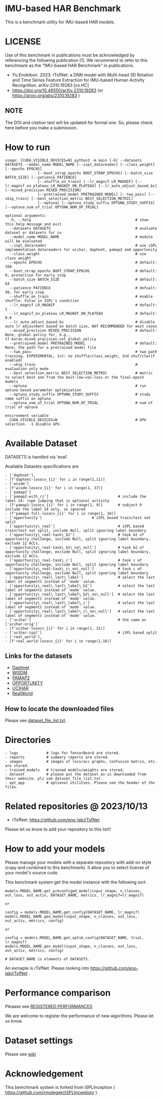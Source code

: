 # IMU-based HAR Benchmark 

This is a benchmark utility for IMU-based HAR models. 

# LICENSE
Use of this benchmark in publications must be acknowledged by referencing the following publication [1]. 
We recommend to refer to this benchmark as the "IMU-based HAR Benchmark" in publications.

- Yu Enokibori. 2023. rTsfNet: a DNN model with Multi-head 3D Rotation and Time Series Feature Extraction for IMU-based Human Activity Recognition. arXiv:2310.19283 [cs.HC]
- https://doi.org/10.48550/arXiv.2310.19283 (or https://arxiv.org/abs/2310.19283 )

## NOTE
The DOI and citation text will be updated for formal one. So, please check here before you make a submission.

# How to run
```
usage: [CUDA_VISIBLE_DEVICES=N] python3 -m main [-h] --datasets DATASETS --model_name MODEL_NAME [--ispl_datareader] [--class_weight] [--epochs EPOCHS] 
               [--boot_strap_epochs BOOT_STRAP_EPOCHS] [--batch_size BATCH_SIZE] [--patience PATIENCE]
               [--shuffle_on_train] [--lr_magnif LR_MAGNIF] [--lr_magnif_on_plateau LR_MAGNIF_ON_PLATEAU] [--lr_auto_adjust_based_bs] [--mixed_precision MIXED_PRECISION]
               [--pretrained_model PRETRAINED_MODEL] [--two_pass] [--skip_train] [--best_selection_metric BEST_SELECTION_METRIC]
               [--optuna] [--optuna_study_suffix OPTUNA_STUDY_SUFFIX] [--optuna_num_of_trial OPTUNA_NUM_OF_TRIAL]

optional arguments:
  -h, --help                                                # show this help message and exit
  --datasets DATASETS	                                    # evaluate dataset or datasets for cv
  --model_name MODEL_NAME                                   # module will be evaluated
  --ispl_datareader                                         # use iSPL implementation datareaders for ucihar, daphnet, pamap2 and opportunity
  --class_weight                                            # use class weight                                                    
  --epochs EPOCHS                                           # default: 350
  --boot_strap_epochs BOOT_STRAP_EPOCHS                     # default: 0, protection for early stop
  --batch_size BATCH_SIZE                                   # default: 64
  --patience PATIENCE                                       # defualt: 50, for early stop
  --shuffle_on_train                                        # enable shuffle. False in ISPL's condition
  --lr_magnif LR_MAGNIF                                     # default: 1
  --lr_magnif_on_plateau LR_MAGNIF_ON_PLATEAU               # default: 0.8
  --lr_auto_adjust_based_bs                                 # disable auto lr adjustment based on batch size, NOT RECOMMENDED for most cases
  --mixed_precision MIXED_PRECISION                         # default: None, global policy for, e.g., tf.keras.mixed_precision.set_global_policy
  --pretrained_model PRETRAINED_MODEL                       # default: None, the path for a pretrained model file
  --two_pass                                                # two path training. EXPERIMENTAL, 1st: no shuffle/class_weight, 2nd shuf/clw(if enabled) 
  --skip_train                                              # evaluation only mode
  --best_selection_metric BEST_SELECTION_METRIC             # metric to select best one from the best-low-val-loss or the final-epoch models
  --optuna                                                  # run optuna based parameter optimization 
  --optuna_study_suffix OPTUNA_STUDY_SUFFIX                 # study name suffix on optuna
  --optuna_num_of_trial OPTUNA_NUM_OF_TRIAL                 # num of trial of optuna

environment variable
  CUDA_VISIBLE_DEVICES=N                                    # GPU selection. -1 disable GPU.
```

# Available Dataset
DATASETS is handled via 'eval'.

Available Datasets specifications are
```
- ['daphnet'], 
- [f'daphnet-losocv_{i}' for i in range(1,11)]
- ['wisdm']
- [f'wisdm-losocv_{i}' for i in range(1, 37)]
- ['pamap2']                                        
- ['pamap2-with_rj']                                # include the label 24: rope jumping that is optional activity
- [f'pamap2-losocv_{i}' for i in range(1, 9)]       # subject 9 include the label 24 only, so ignored
- [f'pamap2-full-losocv_{i}' for i in range(1, 10)] 
- ['opportunity']			            # iSPL based train/test set split
- ['opportunity\_real']                             # iSPL based train/test set split, include Null, split ignoring label boundary 
- ['opportunity\_real-task\_b2']                    # task b2 of opportunity challenge, include Null, split ignoring label boundary, exclude 12 ACCs.
- ['opportunity\_real-task\_b2\_no\_null']          # task b2 of opportunity challenge, exclude Null, split ignoring label boundary, exclude 12 ACCs.
- ['opportunity\_real-task\_c']                     # task c of opportunity challenge, include Null, split ignoring label boundary 
- ['opportunity\_real-task\_c\_no\_null']           # task c of opportunity challenge, exclude Null, split ignoring label boundary 
- ['opportunity\_real\_last\_label']                # select the last label of segments instead of 'mode' value. 
- ['opportunity\_real\_last\_label\_b2']            # select the last label of segments instead of 'mode' value. 
- ['opportunity\_real\_last\_label\_b2\_no\_null']  # select the last label of segments instead of 'mode' value. 
- ['opportunity\_real\_last\_label\_c']             # select the last label of segments instead of 'mode' value. 
- ['opportunity\_real\_last\_label\_c\_no\_null']   # select the last label of segments instead of 'mode' value. 
- ['ucihar']                                        # the same as ['ucihar-orig']
- [f'ucihar-losocv_{i}' for i in range(1, 31)]
- ['ucihar-ispl']                                   # iSPL based split
- ['real_world'], 
- [f'real_world-losocv_{i}' for i in range(1,16)]
```

## Links for the datasets
- [Daphnet](https://doi.org/10.24432/C56K78)
- [WISDM](https://www.cis.fordham.edu/wisdm/dataset.php)
- [PAMAP2](https://doi.org/10.24432/C5NW2H)
- [OPPORTUNITY](https://doi.org/10.24432/C5M027)
- [UCIHAR](https://doi.org/10.24432/C54S4K)
- [RealWorld](https://www.uni-mannheim.de/dws/research/projects/activity-recognition/dataset/dataset-realworld)

## How to locate the downloaded files

Please see [dataset\_file\_list.txt](dataset_file_list.txt).


# Directories
```
- logs             # logs for TensorBoard are stored.
- reports          # summary reports are stored.
- images           # images of loss/acc graphs, confusion matrix, etc. are stored.
- trained_models   # trained models/weights are stored.
- dataset          # please put the dataset as-is downloaded from their website. plz see dataset_file_list.txt.
- opt_app          # optional utilities. Please see the header of the files.
```

# Related repositories @ 2023/10/13
- rTsfNet: https://github.com/eno-lab/rTsfNet

Please let us know to add your repository to this list!!

# How to add your models
Please manage your models with a separate repository with add-on style (copy and combined to this benchmark).
It allow you to select license of your model's source code.

This benchmark system get the model instance with the following sort.
```
models.MODEL_NAME.get_preconfiged_model(input_shape, n_classes, out_loss, out_activ, DATASET_NAME, metrics, lr_magnif=lr_magnif)

or 

config = models.MODEL_NAME.get_config(DATASET_NAME, lr_magnif)
models.MODEL_NAME.gen_model(input_shape, n_classes, out_loss, out_activ, metrics, config) 

or 

config = models.MODEL_NAME.get_optim_config(DATASET_NAME, trial, lr_magnif)
models.MODEL_NAME.gen_model(input_shape, n_classes, out_loss, out_activ, metrics, config) 

# DATASET_NAME is elements of DATASETS.
```

An exmaple is rTsfNet. Please looking into https://github.com/eno-lab/rTsfNet .

# Performance comparison
Pleaase see [REGISTERED PERFORMANCES](https://github.com/eno-lab/IMU-based-HAR-benchmark/wiki)

We are welcome to register the performance of new algorithms. Please let us know.

# Dataset settings 
Please see [wiki](https://github.com/eno-lab/IMU-based-HAR-benchmark/wiki)

# Acknowledgement
This bemchmark system is forked from iSPLInception ( https://github.com/rmutegeki/iSPLInception/ ).

